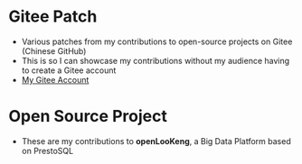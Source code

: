 # Gitee Patch
- Various patches from my contributions to open-source projects on Gitee (Chinese GitHub)
- This is so I can showcase my contributions without my audience having to create a Gitee account
- [My Gitee Account](https://gitee.com/arjunkrishna/)
# Open Source Project
- These are my contributions to **openLooKeng**, a Big Data Platform based on PrestoSQL
